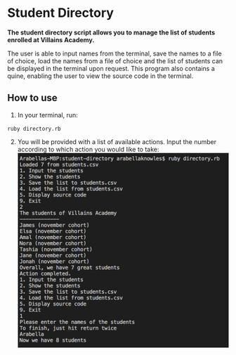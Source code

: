 # Student Directory #

**The student directory script allows you to manage the list of students enrolled at Villains Academy.**

The user is able to input names from the terminal, save the names to a file of choice, load the names from a file of choice and the list of students can be displayed in the terminal upon request. This program also contains a quine, enabling the user to view the source code in the terminal.

## How to use ##
1) In your terminal, run:
```shell
ruby directory.rb
```
2) You will be provided with a list of available actions. Input the number according to which action you would like to take:
![App use image](./app_use_image.png)